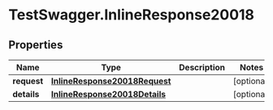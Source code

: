# TestSwagger.InlineResponse20018

## Properties

Name | Type | Description | Notes
------------ | ------------- | ------------- | -------------
**request** | [**InlineResponse20018Request**](InlineResponse20018Request.md) |  | [optional] 
**details** | [**InlineResponse20018Details**](InlineResponse20018Details.md) |  | [optional] 



